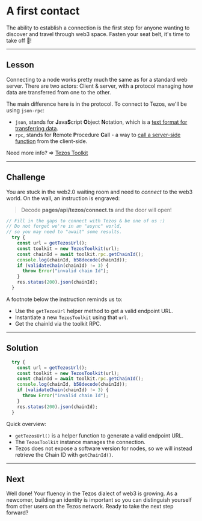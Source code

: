 # A first contact

The ability to establish a connection is the first step for anyone wanting to discover and travel through web3 space. Fasten your seat belt, it's time to take off 🚀!

------------------------

## Lesson

Connecting to a node works pretty much the same as for a standard web server. There are two actors: Client & server, with a protocol managing how data are transferred from one to the other.

The main difference here is in the protocol. To connect to Tezos, we'll be using `json-rpc`: 
* `json`, stands for **J**ava**S**cript **O**bject **N**otation, which is a [text format for transferring data](https://www.w3schools.com/js/js_json_intro.asp).
* `rpc`, stands for **R**emote **P**rocedure **C**all - a way to [call a server-side function](https://en.wikipedia.org/wiki/Remote_procedure_call) from the client-side.


Need more info? => [Tezos Toolkit](https://tezostaquito.io/)

------------------------

## Challenge

You are stuck in the web2.0 waiting room and need to *connect* to the web3 world. On the wall, an instruction is engraved:   
> Decode **pages/api/tezos/connect.ts** and the door will open!

```typescript
// Fill in the gaps to connect with Tezos & be one of us :)
// Do not forget we're in an "async" world,
// so you may need to "await" some results.
  try {
    const url = getTezosUrl();
    const toolkit = new TezosToolkit(url);
    const chainId = await toolkit.rpc.getChainId();
    console.log(chainId, b58decode(chainId));
    if (validateChain(chainId) != 3) {
      throw Error("invalid chain Id");
    }
    res.status(200).json(chainId);
  } 
```

A footnote below the instruction reminds us to: 
* Use the `getTezosUrl` helper method to get a valid endpoint URL.
* Instantiate a new `TezosToolkit` using that `url`.
* Get the chainId via the toolkit RPC.

------------------------

## Solution

```typescript
  try {
    const url = getTezosUrl();
    const toolkit = new TezosToolkit(url);
    const chainId = await toolkit.rpc.getChainId();
    console.log(chainId, b58decode(chainId));
    if (validateChain(chainId) != 3) {
      throw Error("invalid chain Id");
    }
    res.status(200).json(chainId);
  } 
```

Quick overview:
* `getTezosUrl()` is a helper function to generate a valid endpoint URL.
* The `TezosToolkit` instance manages the connection.
* Tezos does not expose a software version for nodes, so we will instead retrieve the Chain ID with `getChainId()`.
------------------------

## Next

Well done! Your fluency in the Tezos dialect of web3 is growing. As a newcomer, building an identity is important so you can distinguish yourself from other users on the Tezos network. Ready to take the next step forward?
